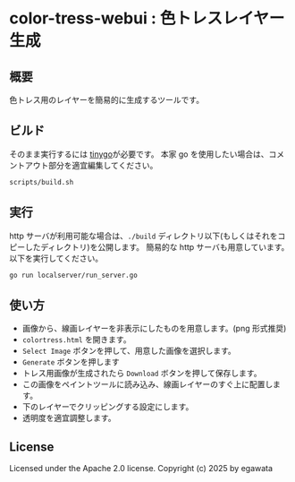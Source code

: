 # color-tress-webui : 色トレスレイヤー生成

## 概要

色トレス用のレイヤーを簡易的に生成するツールです。

## ビルド

そのまま実行するには [tinygo](https://tinygo.org/)が必要です。
本家 go を使用したい場合は、コメントアウト部分を適宜編集してください。

~~~sh
scripts/build.sh
~~~

## 実行

http サーバが利用可能な場合は、`./build` ディレクトリ以下(もしくはそれをコピーしたディレクトリ)を公開します。
簡易的な http サーバも用意しています。以下を実行してください。

~~~sh
go run localserver/run_server.go
~~~

## 使い方

- 画像から、線画レイヤーを非表示にしたものを用意します。(png 形式推奨)
- `colortress.html` を開きます。
- `Select Image` ボタンを押して、用意した画像を選択します。
- `Generate` ボタンを押します
- トレス用画像が生成されたら `Download` ボタンを押して保存します。
- この画像をペイントツールに読み込み、線画レイヤーのすぐ上に配置します。
- 下のレイヤーでクリッピングする設定にします。
- 透明度を適宜調整します。

## License

Licensed under the Apache 2.0 license. Copyright (c) 2025 by egawata
